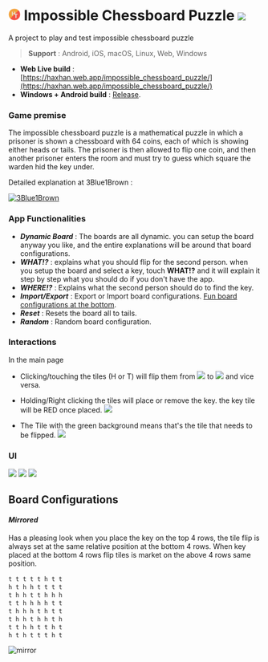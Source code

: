

# <img src="assets/icons/app_icon.png" width="24px"/> Impossible Chessboard Puzzle  <img src="https://i.imgur.com/uyWVRAa.png" width="24px"/> 

A project to play and test impossible chessboard puzzle

> **Support** : Android, iOS, macOS, Linux, Web, Windows

- **Web Live build** : [https://haxhan.web.app/impossible_chessboard_puzzle/](https://haxhan.web.app/impossible_chessboard_puzzle/)
- **Windows + Android build** : [Release](https://github.com/H4zh4n/impossible-chessboard-puzzle/releases). 

### Game premise
The impossible chessboard puzzle is a mathematical puzzle in which a prisoner is shown a chessboard with 64 coins, each of which is showing either heads or tails. The prisoner is then allowed to flip one coin, and then another prisoner enters the room and must try to guess which square the warden hid the key under.

Detailed explanation at 3Blue1Brown :

[![3Blue1Brown](https://github.com/H4zh4n/impossible-chessboard-puzzle/assets/47919702/a6d0271e-8088-41fd-9caf-785c41e17fbb)](https://www.youtube.com/watch?v=wTJI_WuZSwE)

### App Functionalities
- ***Dynamic Board*** : The boards are all dynamic. you can setup the board anyway you like, and the entire explanations will be around that board configurations.
- ***WHAT!?*** : explains what you should flip for the second person. when you setup the board and select a key, touch **WHAT!?** and it will explain it step by step what you should do if you don't have the app.
- ***WHERE!?*** : Explains what the second person should do to find the key.
- ***Import/Export*** : Export or Import board configurations. [Fun board configurations at the bottom](#board-configurations).
- ***Reset*** : Resets the board all to tails.
- ***Random*** : Random board configuration.


### Interactions
In the main page
- Clicking/touching the tiles (H or T) will flip them from <img src="https://i.imgur.com/NCzrHiE.png" width="30px" /> to <img src="https://i.imgur.com/bkYywhv.png" width="30px" /> and vice versa.

- Holding/Right clicking the tiles will place or remove the key. the key tile will be RED once placed. <img src="https://i.imgur.com/kbtNMWC.png" width="30px" />


- The Tile with the green background means that's the tile that needs to be flipped. <img src="https://i.imgur.com/ugaLrOS.png" width="30px" />




### UI
<img src="https://i.imgur.com/Or4Uqvq.png" width="30%"/> <img src="https://i.imgur.com/wlxzVjQ.png" width="30%"/> <img src="https://i.imgur.com/GRNp4Ds.png" width="30%"/>  



## Board Configurations

#### *Mirrored*
Has a pleasing look when you place the key on the top 4 rows, the tile flip is always set at the same relative position at the bottom 4 rows. When key placed at the bottom 4 rows flip tiles is market on the above 4 rows same position.

```  
t t t t t h t t  
h t h h t t t t  
t h h t t h h h  
t t h h h h t t  
t h h h t h t t  
t h h t h h t h  
t t h h t t h t  
h t h t t t h t  
```
![mirror](https://github.com/H4zh4n/impossible-chessboard-puzzle/assets/47919702/d249e225-3aa5-4dc3-8149-824f99d787ae)
